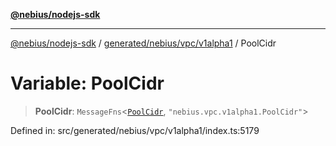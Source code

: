 [**@nebius/nodejs-sdk**](../../../../../README.md)

***

[@nebius/nodejs-sdk](../../../../../README.md) / [generated/nebius/vpc/v1alpha1](../README.md) / PoolCidr

# Variable: PoolCidr

> **PoolCidr**: `MessageFns`\<[`PoolCidr`](../interfaces/PoolCidr.md), `"nebius.vpc.v1alpha1.PoolCidr"`\>

Defined in: src/generated/nebius/vpc/v1alpha1/index.ts:5179
